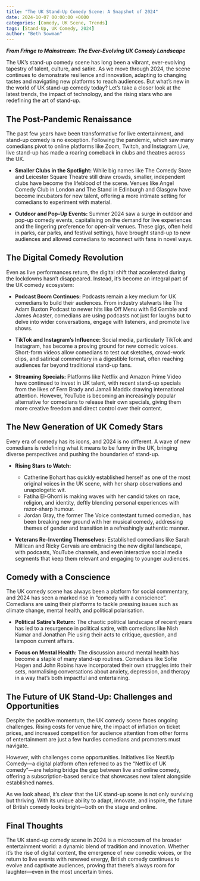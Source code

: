 ```yaml
---
title: "The UK Stand-Up Comedy Scene: A Snapshot of 2024"
date: 2024-10-07 00:00:00 +0000
categories: [Comedy, UK Scene, Trends]
tags: [Stand-Up, UK Comedy, 2024]
author: "Beth Sowman"
---
```


***From Fringe to Mainstream: The Ever-Evolving UK Comedy Landscape***

The UK’s stand-up comedy scene has long been a vibrant, ever-evolving
tapestry of talent, culture, and satire. As we move through 2024, the scene
continues to demonstrate resilience and innovation, adapting to changing
tastes and navigating new platforms to reach audiences. But what’s new in
the world of UK stand-up comedy today? Let’s take a closer look at the
latest trends, the impact of technology, and the rising stars who are
redefining the art of stand-up.

## The Post-Pandemic Renaissance

The past few years have been transformative for live entertainment, and
stand-up comedy is no exception. Following the pandemic, which saw many
comedians pivot to online platforms like Zoom, Twitch, and Instagram Live,
live stand-up has made a roaring comeback in clubs and theatres across the UK.

* **Smaller Clubs in the Spotlight:** While big names like The Comedy Store and Leicester Square Theatre still draw crowds, smaller, independent clubs have become the lifeblood of the scene. Venues like Angel Comedy Club in London and The Stand in Edinburgh and Glasgow have become incubators for new talent, offering a more intimate setting for comedians to experiment with material.

* **Outdoor and Pop-Up Events:** Summer 2024 saw a surge in outdoor and pop-up comedy events, capitalising on the demand for live experiences and the lingering preference for open-air venues. These gigs, often held in parks, car parks, and festival settings, have brought stand-up to new audiences and allowed comedians to reconnect with fans in novel ways.

## The Digital Comedy Revolution

Even as live performances return, the digital shift that accelerated during
the lockdowns hasn’t disappeared. Instead, it’s become an integral part of
the UK comedy ecosystem:

* **Podcast Boom Continues:** Podcasts remain a key medium for UK comedians to build their audiences. From industry stalwarts like The Adam Buxton Podcast to newer hits like Off Menu with Ed Gamble and James Acaster, comedians are using podcasts not just for laughs but to delve into wider conversations, engage with listeners, and promote live shows.

* **TikTok and Instagram’s Influence:** Social media, particularly TikTok and Instagram, has become a proving ground for new comedic voices. Short-form videos allow comedians to test out sketches, crowd-work clips, and satirical commentary in a digestible format, often reaching audiences far beyond traditional stand-up fans.

* **Streaming Specials:** Platforms like Netflix and Amazon Prime Video have continued to invest in UK talent, with recent stand-up specials from the likes of Fern Brady and Jamali Maddix drawing international attention. However, YouTube is becoming an increasingly popular alternative for comedians to release their own specials, giving them more creative freedom and direct control over their content.

## The New Generation of UK Comedy Stars

Every era of comedy has its icons, and 2024 is no different. A wave of new
comedians is redefining what it means to be funny in the UK, bringing
diverse perspectives and pushing the boundaries of stand-up.

* **Rising Stars to Watch:**

  - Catherine Bohart has quickly established herself as one of the most original voices in the UK scene, with her sharp observations and unapologetic wit.
  - Fatiha El-Ghorri is making waves with her candid takes on race, religion, and identity, deftly blending personal experiences with razor-sharp humour.
  - Jordan Gray, the former The Voice contestant turned comedian, has been breaking new ground with her musical comedy, addressing themes of gender and transition in a refreshingly authentic manner.

* **Veterans Re-Inventing Themselves:** Established comedians like Sarah
Millican and Ricky Gervais are embracing the new digital landscape, with
podcasts, YouTube channels, and even interactive social media segments that
keep them relevant and engaging to younger audiences.

## Comedy with a Conscience

The UK comedy scene has always been a platform for social commentary, and
2024 has seen a marked rise in “comedy with a conscience”. Comedians are
using their platforms to tackle pressing issues such as climate change,
mental health, and political polarisation.

* **Political Satire’s Return:** The chaotic political landscape of recent years has led to a resurgence in political satire, with comedians like Nish Kumar and Jonathan Pie using their acts to critique, question, and lampoon current affairs.

* **Focus on Mental Health:** The discussion around mental health has become a staple of many stand-up routines. Comedians like Sofie Hagen and John Robins have incorporated their own struggles into their sets, normalising conversations about anxiety, depression, and therapy in a way that’s both impactful and entertaining.

## The Future of UK Stand-Up: Challenges and Opportunities

Despite the positive momentum, the UK comedy scene faces ongoing challenges.
Rising costs for venue hire, the impact of inflation on ticket prices, and
increased competition for audience attention from other forms of
entertainment are just a few hurdles comedians and promoters must navigate.

However, with challenges come opportunities. Initiatives like NextUp Comedy—a
digital platform often referred to as the “Netflix of UK comedy”—are helping
bridge the gap between live and online comedy, offering a subscription-based
service that showcases new talent alongside established names.

As we look ahead, it’s clear that the UK stand-up scene is not only surviving
but thriving. With its unique ability to adapt, innovate, and inspire, the
future of British comedy looks bright—both on the stage and online.

## Final Thoughts

The UK stand-up comedy scene in 2024 is a microcosm of the broader
entertainment world: a dynamic blend of tradition and innovation. Whether
it’s the rise of digital content, the emergence of new comedic voices, or
the return to live events with renewed energy, British comedy continues to
evolve and captivate audiences, proving that there’s always room for
laughter—even in the most uncertain times.
